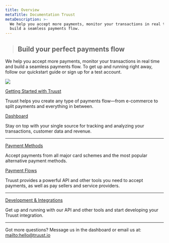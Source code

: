 ```yaml
---
title: Overview
metaTitle: Documentation Truust
metaDescription: >-
  We help you accept more payments, monitor your transactions in real time and
  build a seamless payments flow.
---
```


> ## Build your perfect payments flow

We help you accept more payments, monitor your transactions in real time and build a seamless payments flow. To get up and running right away, follow our quickstart guide or sign up for a test account.

<div class="row hero">
  <div class="col-sm-4 col-sm-offset-4">

![](/assets/logo-truust.png)

  </div>
</div>

<div class="row">
<div class="col-sm-6">

[Getting Started with Truust](/getting-started)

Truust helps you create any type of payments flow—from e-commerce to split payments and everything in between.

</div>
<div class="col-sm-6">

[Dashboard](/dashboard)

Stay on top with your single source for tracking and analyzing your transactions, customer data and revenue.

</div>
</div>

---

<div class="row">
<div class="col-sm-6">

[Payment Methods](/payment-methods)

Accept payments from all major card schemes and the most popular alternative payment methods.

</div>
<div class="col-sm-6">

[Payment Flows](/payment-flows)

Truust provides a powerful API and other tools you need to accept payments, as well as pay sellers and service providers.

</div>
</div>

---

[Development & Integrations](/developers)

Get up and running with our API and other tools and start developing your Truust integration.

---

Got more questions? Message us in the dashboard or email us at: <mailto:hello@truust.io>
